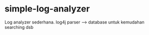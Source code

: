 # simple-log-analyzer
Log analyzer sederhana. log4j parser --> database untuk kemudahan searching dsb
